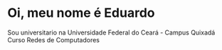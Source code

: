 # Oi, meu nome é Eduardo
Sou universitario na Universidade Federal do Ceará - Campus Quixadá
Curso Redes de Computadores


